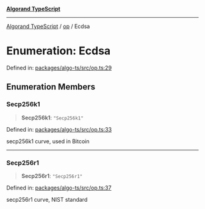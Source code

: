 [**Algorand TypeScript**](../../README.md)

***

[Algorand TypeScript](../../modules.md) / [op](../README.md) / Ecdsa

# Enumeration: Ecdsa

Defined in: [packages/algo-ts/src/op.ts:29](https://github.com/algorandfoundation/puya-ts/blob/main/packages/algo-ts/src/op.ts#L29)

## Enumeration Members

### Secp256k1

> **Secp256k1**: `"Secp256k1"`

Defined in: [packages/algo-ts/src/op.ts:33](https://github.com/algorandfoundation/puya-ts/blob/main/packages/algo-ts/src/op.ts#L33)

secp256k1 curve, used in Bitcoin

***

### Secp256r1

> **Secp256r1**: `"Secp256r1"`

Defined in: [packages/algo-ts/src/op.ts:37](https://github.com/algorandfoundation/puya-ts/blob/main/packages/algo-ts/src/op.ts#L37)

secp256r1 curve, NIST standard

